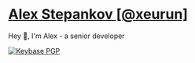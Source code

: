 # [Alex Stepankov [@xeurun]](https://xeurun.dev/)

Hey 👋, I'm Alex - a senior developer

[![Keybase PGP](https://img.shields.io/badge/pgp-8C75E365D84D523D-blue?style=for-the-badge&logo=keybase&logoColor=white)](https://keybase.io/xeurun)
